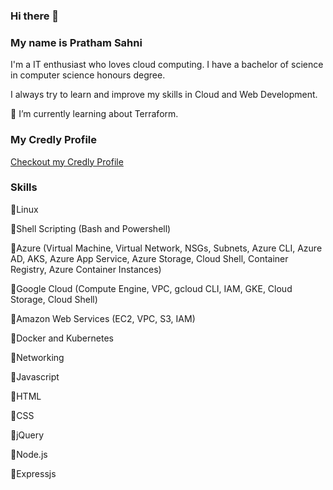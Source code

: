 ### Hi there 👋
### My name is Pratham Sahni

I'm a IT enthusiast who loves cloud computing. I have a bachelor of science in computer science honours degree. 

I always try to learn and improve my skills in Cloud and Web Development.

🌱 I’m currently learning about Terraform.

### My Credly Profile 
[Checkout my Credly Profile](https://www.credly.com/users/pratham-sahni/badges)

### Skills 

🔹Linux 

🔹Shell Scripting (Bash and Powershell)

🔹Azure (Virtual Machine, Virtual Network, NSGs, Subnets, Azure CLI, Azure AD, AKS, Azure App Service, Azure Storage, Cloud Shell, Container Registry, Azure Container Instances)

🔹Google Cloud (Compute Engine, VPC, gcloud CLI, IAM, GKE, Cloud Storage, Cloud Shell)

🔹Amazon Web Services (EC2, VPC, S3, IAM)

🔹Docker and Kubernetes

🔹Networking

🔹Javascript 

🔹HTML

🔹CSS 

🔹jQuery 

🔹Node.js 

🔹Expressjs 

